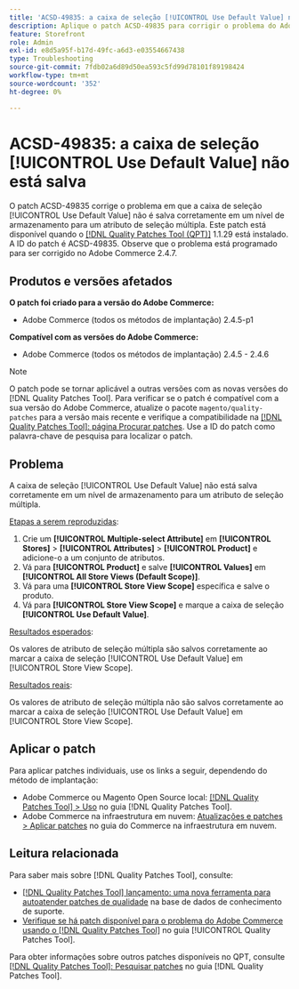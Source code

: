 ```yaml
---
title: 'ACSD-49835: a caixa de seleção [!UICONTROL Use Default Value] não está salva'
description: Aplique o patch ACSD-49835 para corrigir o problema do Adobe Commerce em que a caixa de seleção [!UICONTROL Use Default Value] não é salva corretamente em um nível de armazenamento para um atributo de seleção múltipla.
feature: Storefront
role: Admin
exl-id: e8d5a95f-b17d-49fc-a6d3-e03554667438
type: Troubleshooting
source-git-commit: 7fdb02a6d89d50ea593c5fd99d78101f89198424
workflow-type: tm+mt
source-wordcount: '352'
ht-degree: 0%

---
```


# ACSD-49835: a caixa de seleção [!UICONTROL Use Default Value] não está salva

O patch ACSD-49835 corrige o problema em que a caixa de seleção [!UICONTROL Use Default Value] não é salva corretamente em um nível de armazenamento para um atributo de seleção múltipla. Este patch está disponível quando o [[!DNL Quality Patches Tool (QPT)]](https://experienceleague.adobe.com/pt-br/docs/commerce-operations/tools/quality-patches-tool/quality-patches-tool-to-self-serve-quality-patches) 1.1.29 está instalado. A ID do patch é ACSD-49835. Observe que o problema está programado para ser corrigido no Adobe Commerce 2.4.7.

## Produtos e versões afetados

**O patch foi criado para a versão do Adobe Commerce:**

* Adobe Commerce (todos os métodos de implantação) 2.4.5-p1

**Compatível com as versões do Adobe Commerce:**

* Adobe Commerce (todos os métodos de implantação) 2.4.5 - 2.4.6

>[!NOTE]
>
>O patch pode se tornar aplicável a outras versões com as novas versões do [!DNL Quality Patches Tool]. Para verificar se o patch é compatível com a sua versão do Adobe Commerce, atualize o pacote `magento/quality-patches` para a versão mais recente e verifique a compatibilidade na [[!DNL Quality Patches Tool]: página Procurar patches](https://experienceleague.adobe.com/tools/commerce-quality-patches/index.html?lang=pt-BR). Use a ID do patch como palavra-chave de pesquisa para localizar o patch.

## Problema

A caixa de seleção [!UICONTROL Use Default Value] não está salva corretamente em um nível de armazenamento para um atributo de seleção múltipla.

<u>Etapas a serem reproduzidas</u>:

1. Crie um **[!UICONTROL Multiple-select Attribute]** em **[!UICONTROL Stores]** > **[!UICONTROL Attributes]** > **[!UICONTROL Product]** e adicione-o a um conjunto de atributos.
1. Vá para **[!UICONTROL Product]** e salve **[!UICONTROL Values]** em **[!UICONTROL All Store Views (Default Scope)]**.
1. Vá para uma **[!UICONTROL Store View Scope]** específica e salve o produto.
1. Vá para **[!UICONTROL Store View Scope]** e marque a caixa de seleção **[!UICONTROL Use Default Value]**.

<u>Resultados esperados</u>:

Os valores de atributo de seleção múltipla são salvos corretamente ao marcar a caixa de seleção [!UICONTROL Use Default Value] em [!UICONTROL Store View Scope].

<u>Resultados reais</u>:

Os valores de atributo de seleção múltipla não são salvos corretamente ao marcar a caixa de seleção [!UICONTROL Use Default Value] em [!UICONTROL Store View Scope].

## Aplicar o patch

Para aplicar patches individuais, use os links a seguir, dependendo do método de implantação:

* Adobe Commerce ou Magento Open Source local: [[!DNL Quality Patches Tool] > Uso](/help/tools/quality-patches-tool/usage.md) no guia [!DNL Quality Patches Tool].
* Adobe Commerce na infraestrutura em nuvem: [Atualizações e patches > Aplicar patches](https://experienceleague.adobe.com/docs/commerce-cloud-service/user-guide/develop/upgrade/apply-patches.html?lang=pt-BR) no guia do Commerce na infraestrutura em nuvem.

## Leitura relacionada

Para saber mais sobre [!DNL Quality Patches Tool], consulte:

* [[!DNL Quality Patches Tool] lançamento: uma nova ferramenta para autoatender patches de qualidade](https://experienceleague.adobe.com/pt-br/docs/commerce-operations/tools/quality-patches-tool/quality-patches-tool-to-self-serve-quality-patches) na base de dados de conhecimento de suporte.
* [Verifique se há patch disponível para o problema do Adobe Commerce usando o  [!DNL Quality Patches Tool]](/help/tools/quality-patches-tool/patches-available-in-qpt/check-patch-for-magento-issue-with-magento-quality-patches.md) no guia [!UICONTROL Quality Patches Tool].


Para obter informações sobre outros patches disponíveis no QPT, consulte [[!DNL Quality Patches Tool]: Pesquisar patches](https://experienceleague.adobe.com/tools/commerce-quality-patches/index.html?lang=pt-BR) no guia [!DNL Quality Patches Tool].

